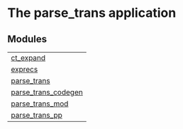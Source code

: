 

# The parse_trans application #


## Modules ##


<table width="100%" border="0" summary="list of modules">
<tr><td><a href="http://github.com/uwiger/parse_trans/blob/master/doc/ct_expand.md" class="module">ct_expand</a></td></tr>
<tr><td><a href="http://github.com/uwiger/parse_trans/blob/master/doc/exprecs.md" class="module">exprecs</a></td></tr>
<tr><td><a href="http://github.com/uwiger/parse_trans/blob/master/doc/parse_trans.md" class="module">parse_trans</a></td></tr>
<tr><td><a href="http://github.com/uwiger/parse_trans/blob/master/doc/parse_trans_codegen.md" class="module">parse_trans_codegen</a></td></tr>
<tr><td><a href="http://github.com/uwiger/parse_trans/blob/master/doc/parse_trans_mod.md" class="module">parse_trans_mod</a></td></tr>
<tr><td><a href="http://github.com/uwiger/parse_trans/blob/master/doc/parse_trans_pp.md" class="module">parse_trans_pp</a></td></tr></table>

